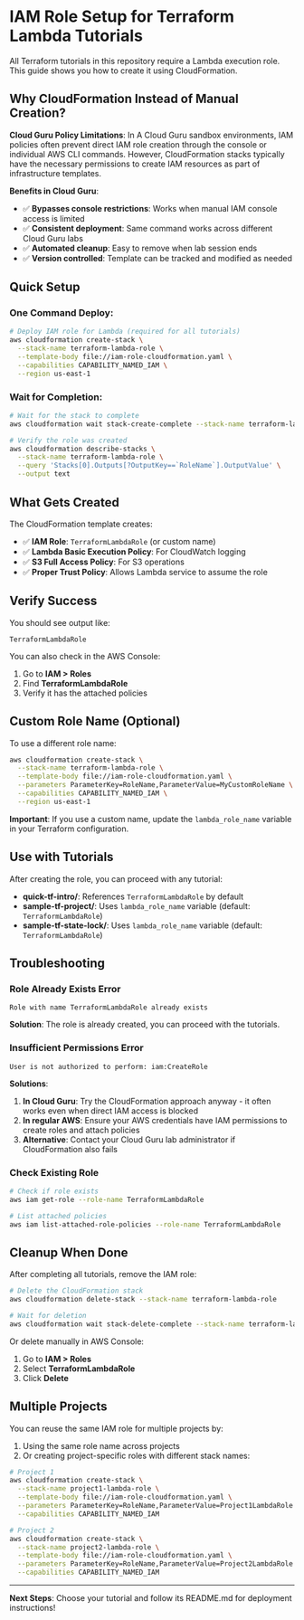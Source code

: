 # IAM Role Setup for Terraform Lambda Tutorials

All Terraform tutorials in this repository require a Lambda execution role. This guide shows you how to create it using CloudFormation.

## Why CloudFormation Instead of Manual Creation?

**Cloud Guru Policy Limitations**: In A Cloud Guru sandbox environments, IAM policies often prevent direct IAM role creation through the console or individual AWS CLI commands. However, CloudFormation stacks typically have the necessary permissions to create IAM resources as part of infrastructure templates.

**Benefits in Cloud Guru**:
- ✅ **Bypasses console restrictions**: Works when manual IAM console access is limited
- ✅ **Consistent deployment**: Same command works across different Cloud Guru labs
- ✅ **Automated cleanup**: Easy to remove when lab session ends
- ✅ **Version controlled**: Template can be tracked and modified as needed

## Quick Setup

### One Command Deploy:
```bash
# Deploy IAM role for Lambda (required for all tutorials)
aws cloudformation create-stack \
  --stack-name terraform-lambda-role \
  --template-body file://iam-role-cloudformation.yaml \
  --capabilities CAPABILITY_NAMED_IAM \
  --region us-east-1
```

### Wait for Completion:
```bash
# Wait for the stack to complete
aws cloudformation wait stack-create-complete --stack-name terraform-lambda-role

# Verify the role was created
aws cloudformation describe-stacks \
  --stack-name terraform-lambda-role \
  --query 'Stacks[0].Outputs[?OutputKey==`RoleName`].OutputValue' \
  --output text
```

## What Gets Created

The CloudFormation template creates:
- ✅ **IAM Role**: `TerraformLambdaRole` (or custom name)
- ✅ **Lambda Basic Execution Policy**: For CloudWatch logging
- ✅ **S3 Full Access Policy**: For S3 operations
- ✅ **Proper Trust Policy**: Allows Lambda service to assume the role

## Verify Success

You should see output like:
```
TerraformLambdaRole
```

You can also check in the AWS Console:
1. Go to **IAM > Roles**
2. Find **TerraformLambdaRole**
3. Verify it has the attached policies

## Custom Role Name (Optional)

To use a different role name:
```bash
aws cloudformation create-stack \
  --stack-name terraform-lambda-role \
  --template-body file://iam-role-cloudformation.yaml \
  --parameters ParameterKey=RoleName,ParameterValue=MyCustomRoleName \
  --capabilities CAPABILITY_NAMED_IAM \
  --region us-east-1
```

**Important**: If you use a custom name, update the `lambda_role_name` variable in your Terraform configuration.

## Use with Tutorials

After creating the role, you can proceed with any tutorial:

- **quick-tf-intro/**: References `TerraformLambdaRole` by default
- **sample-tf-project/**: Uses `lambda_role_name` variable (default: `TerraformLambdaRole`)
- **sample-tf-state-lock/**: Uses `lambda_role_name` variable (default: `TerraformLambdaRole`)

## Troubleshooting

### Role Already Exists Error
```
Role with name TerraformLambdaRole already exists
```
**Solution**: The role is already created, you can proceed with the tutorials.

### Insufficient Permissions Error
```
User is not authorized to perform: iam:CreateRole
```
**Solutions**:
1. **In Cloud Guru**: Try the CloudFormation approach anyway - it often works even when direct IAM access is blocked
2. **In regular AWS**: Ensure your AWS credentials have IAM permissions to create roles and attach policies
3. **Alternative**: Contact your Cloud Guru lab administrator if CloudFormation also fails

### Check Existing Role
```bash
# Check if role exists
aws iam get-role --role-name TerraformLambdaRole

# List attached policies
aws iam list-attached-role-policies --role-name TerraformLambdaRole
```

## Cleanup When Done

After completing all tutorials, remove the IAM role:
```bash
# Delete the CloudFormation stack
aws cloudformation delete-stack --stack-name terraform-lambda-role

# Wait for deletion
aws cloudformation wait stack-delete-complete --stack-name terraform-lambda-role
```

Or delete manually in AWS Console:
1. Go to **IAM > Roles**
2. Select **TerraformLambdaRole**
3. Click **Delete**

## Multiple Projects

You can reuse the same IAM role for multiple projects by:
1. Using the same role name across projects
2. Or creating project-specific roles with different stack names:

```bash
# Project 1
aws cloudformation create-stack \
  --stack-name project1-lambda-role \
  --template-body file://iam-role-cloudformation.yaml \
  --parameters ParameterKey=RoleName,ParameterValue=Project1LambdaRole \
  --capabilities CAPABILITY_NAMED_IAM

# Project 2
aws cloudformation create-stack \
  --stack-name project2-lambda-role \
  --template-body file://iam-role-cloudformation.yaml \
  --parameters ParameterKey=RoleName,ParameterValue=Project2LambdaRole \
  --capabilities CAPABILITY_NAMED_IAM
```

---

**Next Steps**: Choose your tutorial and follow its README.md for deployment instructions!